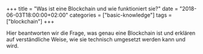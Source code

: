 +++
title = "Was ist eine Blockchain und wie funktioniert sie?"
date = "2018-06-03T18:00:00+02:00"
categories = ["basic-knowledge"]
tags = ["blockchain"]
+++

Hier beantworten wir die Frage, was genau eine Blockchain ist und erklären auf verständliche Weise, wie sie technisch umgesetzt werden kann und wird.